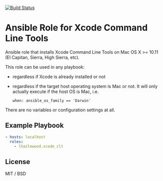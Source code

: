 [![Build Status](https://travis-ci.org/lhazlewood/ansible-role-xcode-clt.svg?branch=master)](https://travis-ci.org/lhazlewood/ansible-role-xcode-clt)

# Ansible Role for Xcode Command Line Tools

Ansible role that installs Xcode Command Line Tools on Mac OS X >= 10.11 (El Capitan, Sierra, High Sierra, etc).

This role can be used in any playbook:

* regardless if Xcode is already installed or not
* regardless if the target host operating system is Mac or not.  It will only actually execute if the host OS is Mac, i.e. 
    
    `when: ansible_os_family == 'Darwin'`

There are no variables or configuration settings at all.

## Example Playbook

```yaml
- hosts: localhost
  roles:
    - lhazlewood.xcode_clt
```

## License

MIT / BSD
